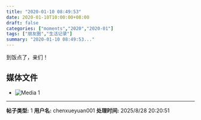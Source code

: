 ```yaml
---
title: "2020-01-10 08:49:53"
date: 2020-01-10T10:00:00+08:00
draft: false
categories: ["moments","2020","2020-01"]
tags: ["朋友圈","生活记录"]
summary: "2020-01-10 08:49:53..."
---
```


到饭点了，亲们！

## 媒体文件

- ![Media 1](/Moments/photos/2020-01-10/202001100849530.jpg)

---

**帖子类型:** 1
**用户名:** chenxueyuan001
**处理时间:** 2025/8/28 20:20:51